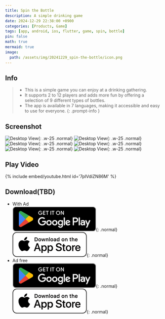 ```yaml
---
title: Spin the Bottle
description: A simple drinking game
date: 2024-12-29 22:38:00 +0900
categories: [Products, Game]
tags: [app, android, ios, flutter, game, spin, bottle]
pin: false
math: true
mermaid: true
image:
  path: /assets/img/20241229_spin-the-bottle/icon.png
---
```

## Info
> - This is a simple game you can enjoy at a drinking gathering.  
> - It supports 2 to 12 players and adds more fun by offering a selection of 9 different types of bottles.  
> - The app is available in 7 languages, making it accessible and easy to use for everyone.
{: .prompt-info }

## Screenshot
![Desktop View](/assets/img/20241229_spin-the-bottle/Screenshot_20241229_010111.png){: .w-25 .normal}
![Desktop View](/assets/img/20241229_spin-the-bottle/Screenshot_20241229_010234.png){: .w-25 .normal}
![Desktop View](/assets/img/20241229_spin-the-bottle/Screenshot_20241229_010301.png){: .w-25 .normal}
![Desktop View](/assets/img/20241229_spin-the-bottle/Screenshot_20241229_010336.png){: .w-25 .normal}
![Desktop View](/assets/img/20241229_spin-the-bottle/Screenshot_20241229_010411.png){: .w-25 .normal}
![Desktop View](/assets/img/20241229_spin-the-bottle/Screenshot_20241229_010449.png){: .w-25 .normal}

## Play Video
{% include embed/youtube.html id='7pIVdiZN86M' %}

## Download(TBD)
- With Ad<br>
![Desktop View](/assets/img/common/google.png){: .normal}
![Desktop View](/assets/img/common/apple.png){: .normal}
- Ad free<br>
![Desktop View](/assets/img/common/google.png){: .normal}
![Desktop View](/assets/img/common/apple.png){: .normal}
